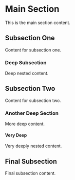 # Main Section

This is the main section content.

## Subsection One

Content for subsection one.

### Deep Subsection

Deep nested content.

## Subsection Two

Content for subsection two.

### Another Deep Section

More deep content.

#### Very Deep

Very deeply nested content.

## Final Subsection

Final subsection content.